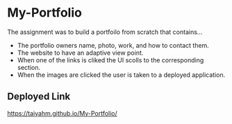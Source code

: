 # My-Portfolio

The assignment was to build a portfoilo from scratch that contains... 

* The portfolio owners name, photo, work, and how to contact them.
* The website to have an adaptive view point.
* When one of the links is cliked the UI scolls to the corresponding section.
* When the images are clicked the user is taken to a deployed application.

##  Deployed Link
https://taiyahm.github.io/My-Portfolio/

